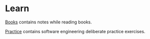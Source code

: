 # Learn

[Books](books) contains
notes while reading books.

[Practice](practice) contains
software engineering deliberate practice exercises.
